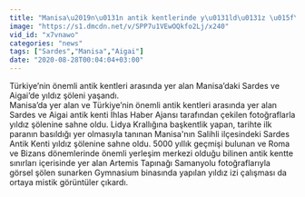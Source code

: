 ```yaml
---
title: "Manisa\u2019n\u0131n antik kentlerinde y\u0131ld\u0131z \u015f\u00f6leni"
image: "https://s1.dmcdn.net/v/SPP7u1VEwOQkfo2Lj/x240"
vid_id: "x7vnawo"
categories: "news"
tags: ["Sardes","Manisa","Aigai"]
date: "2020-08-28T00:04:04+03:00"
---
```

Türkiye’nin önemli antik kentleri arasında yer alan Manisa’daki Sardes ve Aigai’de yıldız şöleni yaşandı.  <br>Manisa’da yer alan ve Türkiye’nin önemli antik kentleri arasında yer alan Sardes ve Aigai antik kenti İhlas Haber Ajansı tarafından çekilen fotoğraflarla yıldız şölenine sahne oldu. Lidya Krallığına başkentlik yapan, tarihte ilk paranın basıldığı yer olmasıyla tanınan Manisa'nın Salihli ilçesindeki Sardes Antik Kenti yıldız şölenine sahne oldu. 5000 yıllık geçmişi bulunan ve Roma ve Bizans dönemlerinde önemli yerleşim merkezi olduğu bilinen antik kentte sınırları içerisinde yer alan Artemis Tapınağı Samanyolu fotoğraflarıyla görsel şölen sunarken Gymnasium binasında yapılan yıldız izi çalışması da ortaya mistik görüntüler çıkardı.
